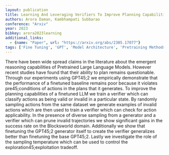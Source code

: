 ```yaml
---
layout: publication
title: Learning And Leveraging Verifiers To Improve Planning Capabilities Of Pre45;trained Language Models
authors: Arora Daman, Kambhampati Subbarao
conference: "Arxiv"
year: 2023
bibkey: arora2023learning
additional_links:
  - {name: "Paper", url: "https://arxiv.org/abs/2305.17077"}
tags: ['Fine Tuning', 'GPT', 'Model Architecture', 'Pretraining Methods', 'RAG', 'Reinforcement Learning']
---
```

There have been wide spread claims in the literature about the emergent reasoning capabilities of Pretrained Large Language Models. However recent studies have found that their ability to plan remains questionable. Through our experiments using GPT45;2 we empirically demonstrate that the performance of a finetuned baseline remains poor because it violates pre45;conditions of actions in the plans that it generates. To improve the planning capabilities of a finetuned LLM we train a verifier which can classify actions as being valid or invalid in a particular state. By randomly sampling actions from the same dataset we generate examples of invalid actions which are then used to train a verifier which can check for action applicability. In the presence of diverse sampling from a generator and a verifier which can prune invalid trajectories we show significant gains in the success rate on the Blocksworld domain. Additionally we show that finetuning the GPT45;2 generator itself to create the verifier generalizes better than finetuning the base GPT45;2. Lastly we investigate the role of the sampling temperature which can be used to control the exploration45;exploitation tradeoff.
